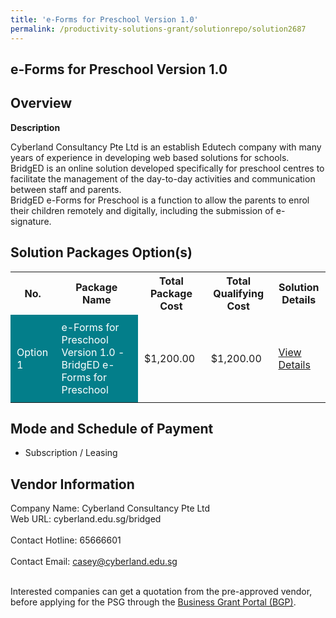 ```yaml
---
title: 'e-Forms for Preschool Version 1.0'
permalink: /productivity-solutions-grant/solutionrepo/solution2687
---
```


## e-Forms for Preschool Version 1.0

## Overview

**Description**

Cyberland Consultancy Pte Ltd is an establish Edutech company with many years of experience in developing web based solutions for schools.  
BridgED is an online solution developed specifically for preschool centres to facilitate the management of the day-to-day activities and communication between staff and parents.  
BridgED e-Forms for Preschool is a function to allow the parents to enrol their children remotely and digitally, including the submission of e-signature.

## Solution Packages Option(s)

<table>
<tr>
<th><b>No.</b></th>
<th><b>Package Name</b></th>
<th><b>Total Package Cost</b></th>
<th><b>Total Qualifying Cost</b></th>
<th><b>Solution Details</b></th>
</tr>
<tr>
<td style='padding: 10px; background-color: #037E8A; color: #FFFFFF;'>Option 1</td>
<td style='padding: 10px; background-color: #037E8A; color: #FFFFFF;'>e-Forms for Preschool Version 1.0 - BridgED e-Forms for Preschool </td>
<td style='padding: 10px;'>$1,200.00</td>
<td style='padding: 10px;'>$1,200.00</td>
<td style='padding: 10px;'><a href='https://www.gobusiness.gov.sg/images/psg/Cyberland_E-Forms_20210410_Desensitised_Annex_3.pdf' target='_blank'>View Details</a></td>
</tr>
</table>

## Mode and Schedule of Payment

 - Subscription / Leasing

## Vendor Information

 Company Name: Cyberland Consultancy Pte Ltd<br>Web URL: cyberland.edu.sg/bridged <br><br>Contact Hotline: 65666601 <br><br>Contact Email: casey@cyberland.edu.sg <br><br>

Interested companies can get a quotation from the pre-approved vendor, before applying for the PSG through the <a href='https://www.businessgrants.gov.sg/' target='_blank' rel='noopener'>Business Grant Portal (BGP)</a>.

<script src="/jquery/resize-tables.js"></script>
